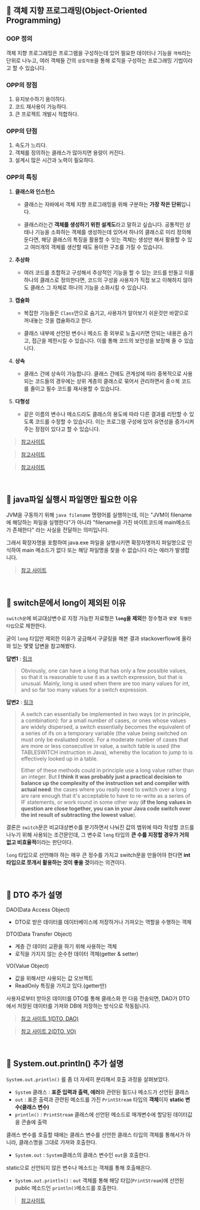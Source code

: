 ## :pushpin: 객체 지향 프로그래밍(Object-Oriented Programming)
### OOP 정의
객체 지향 프로그래밍은 프로그램을 구성하는데 있어 필요한 데이터나 기능을 `객체`라는 단위로 나누고, 여러 객체들 간의 `상호작용`을 통해 로직을 구성하는 프로그래밍 기법이라고 할 수 있습니다.

### OPP의 장점
1. 유지보수하기 용이하다.
2. 코드 재사용이 가능하다.
3. 큰 프로젝트 개발시 적합하다.

### OPP의 단점
1. 속도가 느리다.
2. 객체를 정의하는 클래스가 많아지면 용량이 커진다.
3. 설계시 많은 시간과 노력이 필요하다.

### OPP의 특징
1. **클래스와 인스턴스**
    - 클래스는 자바에서 객체 지향 프로그래밍을 위해 구분하는 **가장 작은 단위**입니다. 

    - 클래스라는건 **객체를 생성하기 위한 설계도**라고 말하고 싶습니다. 공통적인 상태나 기능을 소화하는 객체를 생성하는데 있어서 하나의 클래스로 미리 정의해 둔다면, 해당 클래스의 특징을 활용할 수 잇는 객체는 생성만 해서 활용할 수 있고 여러개의 객체를 생산할 때도 용이한 구조를 가질 수 있습니다.

2. **추상화**
    - 여러 코드를 조합하고 구성해서 추상적인 기능을 할 수 있는 코드를 만들고 이를 하나의 클래스로 정의한다면, 코드의 구성을 사용자가 직접 보고 이해하지 않아도 클래스 그 자체로 하나의 기능을 소화시킬 수 있습니다.

3. **캡슐화**
    - 복잡한 기능들은 `Class`안으로 숨기고, 사용자가 알아보기 쉬운것만 바깥으로 꺼내놓는 것을 캡슐화라고 한다.

    - 클래스 내부에 선언된 변수나 메소드 중 외부로 노출시키면 안되는 내용은 숨기고, 접근을 제한시킬 수 있습니다. 이를 통해 코드의 보안성을 보장해 줄 수 있습니다.

4. **상속**
    - 클래스 간에 상속이 가능합니다. 클래스 간에도 관계성에 따라 중복적으로 사용되는 코드들의 경우에는 상위 계층의 클래스로 묶어서 관리하면서 중ㅇ복 코드를 줄이고 필수 코드를 재사용할 수 있습니다.

5. **다형성**
    - 같은 이름의 변수나 메소드라도 클래스의 용도에 따라 다른 결과를 리턴할 수 있도록 코드를 수정할 수 있습니다. 이는 프로그램 구성에 있어 유연성을 증가시켜 주는 장점이 있다고 할 수 있습니다.

> [참고사이트](https://m.blog.naver.com/PostView.nhn?blogId=29java&logNo=70187502359&proxyReferer=https:%2F%2Fwww.google.com%2F)

> [참고사이트](https://velog.io/@srparkgogo/%EA%B0%9D%EC%B2%B4%EC%A7%80%ED%96%A5-%ED%94%84%EB%A1%9C%EA%B7%B8%EB%9E%98%EB%B0%8DOOP%EC%9D%B4%EB%9E%80-%EB%AC%B4%EC%97%87%EC%9D%B8%EA%B0%802)

> [참고사이트](https://jeong-pro.tistory.com/95?category=793347)

<br>

## :pushpin: java파일 실행시 파일명만 필요한 이유
JVM을 구동하기 위해 `java filename` 명령어를 실행하는데, 이는 "JVM이 filename에 해당하는 파일을 실행한다"가 아니라 "filename을 가진 바이트코드에 main메소드가 존재한다" 라는 사실을 전달하는 의미입니다.

그래서 확장자명을 포함하여 java.exe 파일을 실행시키면 확장자명까지 파일명으로 인식하여 main 메소드가 없다 또는 해당 파일명을 찾을 수 없습니다 라는 에러가 발생합니다.

> [참고 사이트](https://8iggy.tistory.com/m/233)

<br>

## :pushpin: switch문에서 long이 제외된 이유
`switch문`에 비교대상변수로 지정 가능한 자료형은 **`long`을 제외**한 정수형과 `몇몇 특별한 타입`으로 제한한다.

굳이 `long` 타입만 제외한 이유가 궁금해서 구글링을 해본 결과 stackoverflow에 올라와 있는 몇몇 답변을 참고해봤다.

**답변1** : [링크](https://stackoverflow.com/questions/2676210/why-cant-your-switch-statement-data-type-be-long-java)
> Obviously, one can have a long that has only a few possible values, so that it is reasonable to use it as a switch expression, but that is unusual. Mainly, long is used when there are too many values for int, and so far too many values for a switch expression.

**답변2** : [링크](https://stackoverflow.com/questions/13951419/why-cant-java-switch-over-the-primitive-long)

> A switch can essentially be implemented in two ways (or in principle, a combination): for a small number of cases, or ones whose values are widely dispersed, a switch essentially becomes the equivalent of a series of ifs on a temporary variable (the value being switched on must only be evaluated once). For a moderate number of cases that are more or less consecutive in value, a switch table is used (the TABLESWITCH instruction in Java), whereby the location to jump to is effectively looked up in a table.
>
>Either of these methods could in principle use a long value rather than an integer. But **I think it was probably just a practical decision to balance up the complexity of the instruction set and compiler with actual need**: the cases where you really need to switch over a long are rare enough that it's acceptable to have to re-write as a series of IF statements, or work round in some other way (**if the long values in question are close together, you can in your Java code switch over the int result of subtracting the lowest value**).

결론은 `switch`문은 비교대상변수를 분기하면서 나눠진 값의 범위에 따라 작성할 코드를 나누기 위해 사용되는 조건문인데, 그 변수로 `long` 타입의 **큰 수를 지정할 경우가 거의 없고 비효율적**이라는 판단이다. 

`long` 타입으로 선언해야 하는 매우 큰 정수를 가지고 switch문을 만들어야 한다면 **int타입으로 쪼개서 활용하는 것이 좋을 것**이라는 의견이다.

<br>

## :pushpin: DTO 추가 설명
DAO(Data Access Object)
- DTO로 받은 데이터를 데이터베이스에 저장하거나 가져오는 역할을 수행하는 객체

DTO(Data Transfer Object)
- 계층 간 데이터 교환을 하기 위해 사용하는 객체
- 로직을 가지지 않는 순수한 데이터 객체(getter & setter)

VO(Value Object)
- 값을 위해서만 사용되는 값 오브젝트
- ReadOnly 특징을 가지고 있다.(getter만)

사용자로부터 받아온 데이터를 DTO를 통해 클래스화 한 다음 전송되면, DAO가 DTO에서 저장된 데이터를 가져와 DB에 저장하는 방식으로 작동됩니다.

> [참고 사이트 1(DTO, DAO)](https://java117.tistory.com/8?category=806351)

> [참고 사이트 2(DTO, VO)](https://java117.tistory.com/9?category=806351)

<br>

## :pushpin: System.out.println() 추가 설명
`System.out.println()` 를 좀 더 자세히 분리해서 호출 과정을 살펴보았다.

- `System` 클래스 : **표준 입력과 출력, 에러**와 관련된 필드나 메소드가 선언된 클래스
- `out` : 표준 출력과 관련된 메소드를 가진 `PrintStream` 타입의 **객체**이자 **static 변수(클래스 변수)**
- `println()` : `PrintStream` 클래스에 선언된 메소드로 매개변수에 할당된 데이터값을 콘솔에 출력

클래스 변수를 호출할 때에는 클래스 변수를 선언한 클래스 타입의 객체를 통해서가 아니라, 클래스명을 그대로 가져와 호출한다.
- `System.out` : `System`클래스의 클래스 변수인 `out`을 호출한다.

static으로 선언되지 않은 변수나 메소드는 객체를 통해 호출해온다.
- `System.out.println()` : `out` 객체를 통해 해당 타입(`PrintStream`)에 선언된 public 메소드인 `println()`메소드를 호출한다.

> [참고사이트](https://www.quora.com/Why-is-System-out-written-before-print-in-Java)

<br>